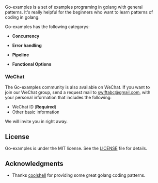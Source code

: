 Go-examples is a set of examples programing in golang with general patterns.
It's really helpful for the beginners who want to learn patterns of coding in golang.

Go-examples has the following categorys:
- **Concurrency**

- **Error handling**

- **Pipeline**

- **Functional Options**

### WeChat

The Go-examples community is also available on WeChat. If you want to join our WeChat group, send a request mail to [swiftabc@gmail.com](mailto:swiftabc@gmail.com), with your personal information that includes the following:

- WeChat ID (**Required**)
- Other basic information

We will invite you in right away.

## License

Go-examples is under the MIT license. See the [LICENSE](./LICENSE) file for details.

## Acknowledgments

- Thanks [coolshell](https://coolshell.cn/) for providing some great golang coding patterns.
